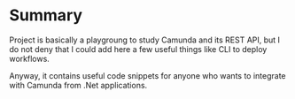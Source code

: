 # Summary

Project is basically a playgroung to study Camunda and its REST API, but I do not deny that I could add here a few useful things like CLI to deploy workflows.

Anyway, it contains useful code snippets for anyone who wants to integrate with Camunda from .Net applications.

